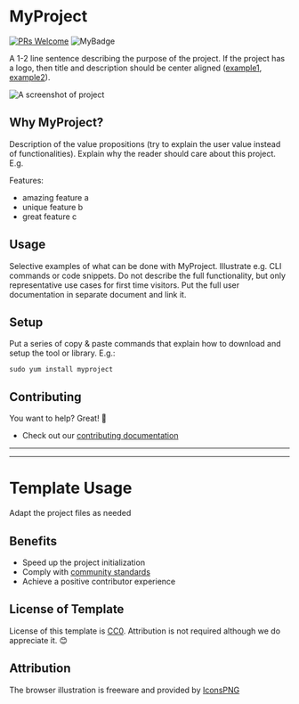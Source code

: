 <!-- 
This document intends to help with the initial structure of a project readme file.

Additional information:
* How-to: https://www.freecodecamp.org/news/how-to-write-a-good-readme-file/
* Example: https://github.com/matiassingers/awesome-readme
-->

# MyProject 
[![PRs Welcome](https://img.shields.io/badge/PRs-welcome-brightgreen.svg?style=flat-square)](http://makeapullrequest.com)  ![MyBadge](https://img.shields.io/badge/MyBadge-TODO-red)

A 1-2 line sentence describing the purpose of the project. If the project has a logo, then title and description should be center aligned ([example1](https://github.com/angular/angular), [example2](https://github.com/anfederico/Clairvoyant#readme)).

![A screenshot of project](../assets/internet-browser-ui.jpg) 

## Why MyProject? 

Description of the value propositions (try to explain the user value instead of functionalities). Explain why the reader should care about this project. E.g.

Features:
* amazing feature a
* unique feature b
* great feature c

## Usage 

Selective examples of what can be done with MyProject. Illustrate e.g. CLI commands or code snippets. Do not describe the full functionality, but only representative use cases for first time visitors. Put the full user documentation in separate document and link it.


## Setup

Put a series of copy & paste commands that explain how to download and setup the tool or library. E.g.:

    sudo yum install myproject


## Contributing 

You want to help? Great! 🙏
 * Check out our [contributing documentation](CONTRIBUTING.md)

---

---

# Template Usage

Adapt the project files as needed

## Benefits

* Speed up the project initialization
* Comply with [community standards](https://opensource.guide/starting-a-project/#launching-your-own-open-source-project)
* Achieve a positive contributor experience

## License of Template

License of this template is [CC0](https://creativecommons.org/publicdomain/zero/1.0/legalcode.txt). Attribution is not required although we do appreciate it. 😊

## Attribution

The browser illustration is freeware and provided by [IconsPNG](https://www.iconspng.com/)
